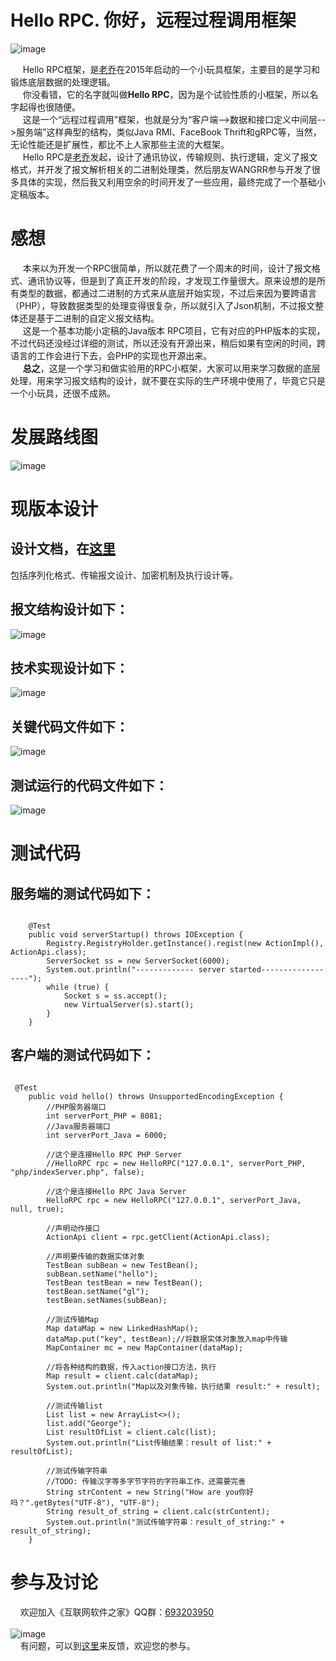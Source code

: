 # Hello RPC. 你好，远程过程调用框架
![image](https://raw.githubusercontent.com/georgeworld/georgeworld.github.com/master/ginkgo/hellorpc/img/hellorpc-logo.png)<br>

&nbsp;&nbsp;&nbsp;&nbsp; Hello RPC框架，是[老乔](http://www.georgeinfo.com)在2015年启动的一个小玩具框架，主要目的是学习和锻炼底层数据的处理逻辑。<br>
&nbsp;&nbsp;&nbsp;&nbsp; 你没看错，它的名字就叫做**Hello RPC**，因为是个试验性质的小框架，所以名字起得也很随便。<br>
&nbsp;&nbsp;&nbsp;&nbsp; 这是一个“远程过程调用”框架，也就是分为“客户端-->数据和接口定义中间层-->服务端”这样典型的结构，类似Java RMI、FaceBook Thrift和gRPC等，当然，无论性能还是扩展性，都比不上人家那些主流的大框架。<br>
&nbsp;&nbsp;&nbsp;&nbsp; Hello RPC是[老乔](http://www.georgeinfo.com)发起，设计了通讯协议，传输规则、执行逻辑，定义了报文格式，并开发了报文解析相关的二进制处理类，然后朋友WANGRR参与开发了很多具体的实现，然后我又利用空余的时间开发了一些应用，最终完成了一个基础小定稿版本。<br>

# 感想
&nbsp;&nbsp;&nbsp;&nbsp; 本来以为开发一个RPC很简单，所以就花费了一个周末的时间，设计了报文格式、通讯协议等，但是到了真正开发的阶段，才发现工作量很大。原来设想的是所有类型的数据，都通过二进制的方式来从底层开始实现，不过后来因为要跨语言（PHP），导致数据类型的处理变得很复杂，所以就引入了Json机制，不过报文整体还是基于二进制的自定义报文结构。<br>
&nbsp;&nbsp;&nbsp;&nbsp; 这是一个基本功能小定稿的Java版本 RPC项目，它有对应的PHP版本的实现，不过代码还没经过详细的测试，所以还没有开源出来，稍后如果有空闲的时间，跨语言的工作会进行下去，会PHP的实现也开源出来。<br>
&nbsp;&nbsp;&nbsp;&nbsp; **总之**，这是一个学习和做实验用的RPC小框架，大家可以用来学习数据的底层处理，用来学习报文结构的设计，就不要在实际的生产环境中使用了，毕竟它只是一个小玩具，还很不成熟。

# 发展路线图
![image](https://raw.githubusercontent.com/georgeworld/georgeworld.github.com/master/gstudio/res/img/HelloRPC-road-map.png)

# 现版本设计
## 设计文档，在[这里](https://raw.githubusercontent.com/georgeworld/georgeworld.github.com/master/ginkgo/hellorpc/doc/HelloRPC-doc.pdf) 
包括序列化格式、传输报文设计、加密机制及执行设计等。

## 报文结构设计如下：
![image](https://raw.githubusercontent.com/georgeworld/georgeworld.github.com/master/ginkgo/hellorpc/img/doc-1.png)<br>  

## 技术实现设计如下：
![image](https://raw.githubusercontent.com/georgeworld/georgeworld.github.com/master/ginkgo/hellorpc/img/doc-2.png)<br>

## 关键代码文件如下：
![image](https://raw.githubusercontent.com/georgeworld/georgeworld.github.com/master/ginkgo/hellorpc/img/doc-3.png)<br>

## 测试运行的代码文件如下：
![image](https://raw.githubusercontent.com/georgeworld/georgeworld.github.com/master/ginkgo/hellorpc/img/doc-4.png)<br>


# 测试代码
## 服务端的测试代码如下：
<pre><code>
    @Test
    public void serverStartup() throws IOException {
        Registry.RegistryHolder.getInstance().regist(new ActionImpl(), ActionApi.class);
        ServerSocket ss = new ServerSocket(6000);
        System.out.println("------------- server started------------------");
        while (true) {
            Socket s = ss.accept();
            new VirtualServer(s).start();
        }
    }
</pre></code>

## 客户端的测试代码如下：
<pre><code>
 @Test
    public void hello() throws UnsupportedEncodingException {
        //PHP服务器端口
        int serverPort_PHP = 8081;
        //Java服务器端口
        int serverPort_Java = 6000;

        //这个是连接Hello RPC PHP Server
        //HelloRPC rpc = new HelloRPC("127.0.0.1", serverPort_PHP, "php/indexServer.php", false);

        //这个是连接Hello RPC Java Server
        HelloRPC rpc = new HelloRPC("127.0.0.1", serverPort_Java, null, true);

        //声明动作接口
        ActionApi client = rpc.getClient(ActionApi.class);

        //声明要传输的数据实体对象
        TestBean subBean = new TestBean();
        subBean.setName("hello");
        TestBean testBean = new TestBean();
        testBean.setName("gl");
        testBean.setNames(subBean);

        //测试传输Map
        Map dataMap = new LinkedHashMap();
        dataMap.put("key", testBean);//将数据实体对象放入map中传输
        MapContainer<String, TestBean> mc = new MapContainer<String, TestBean>(dataMap);

        //将各种结构的数据，传入action接口方法，执行
        Map result = client.calc(dataMap);
        System.out.println("Map以及对象传输，执行结果 result:" + result);

        //测试传输list
        List<String> list = new ArrayList<>();
        list.add("George");
        List<String> resultOfList = client.calc(list);
        System.out.println("List传输结果：result of list:" + resultOfList);

        //测试传输字符串
        //TODO: 传输汉字等多字节字符的字符串工作，还需要完善
        String strContent = new String("How are you你好吗？".getBytes("UTF-8"), "UTF-8");
        String result_of_string = client.calc(strContent);
        System.out.println("测试传输字符串：result_of_string:" + result_of_string);
    }
</pre></code>

# 参与及讨论
  &nbsp;&nbsp;&nbsp;&nbsp;欢迎加入《互联网软件之家》QQ群：[693203950](//shang.qq.com/wpa/qunwpa?idkey=61c4589ea5618ae46d063f94cbd9394de290dd39ef46fca059a4309b8c1d7874)<br>  
  ![image](https://raw.githubusercontent.com/georgeworld/georgeworld.github.com/master/gstudio/res/img/qq_group.png) <br> 
  &nbsp;&nbsp;&nbsp;&nbsp;有问题，可以到[这里](https://github.com/georgeworld/hellorpc/issues)来反馈，欢迎您的参与。

